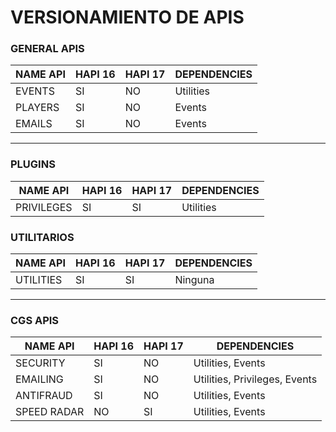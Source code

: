 # VERSIONAMIENTO DE APIS

### GENERAL APIS

| NAME API | HAPI 16 | HAPI 17 | DEPENDENCIES |
| -------- | ------- | ------- | ------------ |
| EVENTS   | SI      | NO      | Utilities    |
| PLAYERS  | SI      | NO      | Events       |
| EMAILS   | SI      | NO      | Events       |

-----------------

### PLUGINS

| NAME API   | HAPI 16 | HAPI 17 | DEPENDENCIES |
| ---------- | ------- | ------- | ------------ |
| PRIVILEGES | SI      | SI      | Utilities    |

### UTILITARIOS

| NAME API  | HAPI 16 | HAPI 17 | DEPENDENCIES |
| --------- | ------- | ------- | ------------ |
| UTILITIES | SI      | SI      | Ninguna      |

-----------

### CGS APIS

| NAME API    | HAPI 16 | HAPI 17 | DEPENDENCIES                  |
| ----------- | ------- | ------- | ----------------------------- |
| SECURITY    | SI      | NO      | Utilities, Events             |
| EMAILING    | SI      | NO      | Utilities, Privileges, Events |
| ANTIFRAUD   | SI      | NO      | Utilities, Events             |
| SPEED RADAR | NO      | SI      | Utilities, Events             |